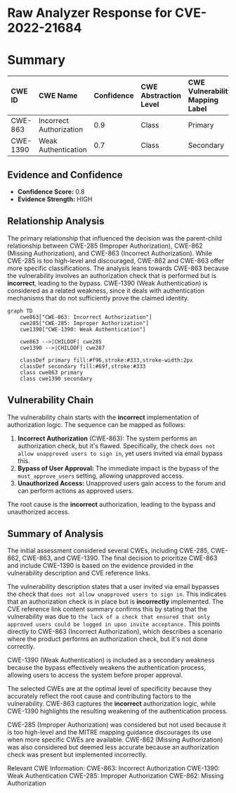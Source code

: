 # Raw Analyzer Response for CVE-2022-21684

# Summary
| CWE ID    | CWE Name                                                                      | Confidence | CWE Abstraction Level | CWE Vulnerability Mapping Label | CWE-Vulnerability Mapping Notes |
| :--------- | :---------------------------------------------------------------------------- | :--------- | :-------------------- | :------------------------------ | :------------------------------ |
| CWE-863    | Incorrect Authorization                                                       | 0.9        | Class                 | Primary                         | Allowed-with-Review             |
| CWE-1390   | Weak Authentication                                                           | 0.7        | Class                 | Secondary                       | Allowed-with-Review             |

## Evidence and Confidence

*   **Confidence Score:** 0.8
*   **Evidence Strength:** HIGH

## Relationship Analysis

The primary relationship that influenced the decision was the parent-child relationship between CWE-285 (Improper Authorization), CWE-862 (Missing Authorization), and CWE-863 (Incorrect Authorization). While CWE-285 is too high-level and discouraged, CWE-862 and CWE-863 offer more specific classifications. The analysis leans towards CWE-863 because the vulnerability involves an authorization check that is performed but is **incorrect**, leading to the bypass. CWE-1390 (Weak Authentication) is considered as a related weakness, since it deals with authentication mechanisms that do not sufficiently prove the claimed identity.

```mermaid
graph TD
    cwe863["CWE-863: Incorrect Authorization"]
    cwe285["CWE-285: Improper Authorization"]
    cwe1390["CWE-1390: Weak Authentication"]
    
    cwe863 -->|CHILDOF| cwe285
    cwe1390 -->|CHILDOF| cwe287

    classDef primary fill:#f96,stroke:#333,stroke-width:2px
    classDef secondary fill:#69f,stroke:#333
    class cwe863 primary
    class cwe1390 secondary
```

## Vulnerability Chain

The vulnerability chain starts with the **incorrect** implementation of authorization logic. The sequence can be mapped as follows:

1.  **Incorrect Authorization** (CWE-863): The system performs an authorization check, but it's flawed. Specifically, the check `does not allow unapproved users to sign in`, yet users invited via email bypass this.
2.  **Bypass of User Approval:** The immediate impact is the bypass of the `must_approve_users` setting, allowing unapproved access.
3.  **Unauthorized Access:** Unapproved users gain access to the forum and can perform actions as approved users.

The root cause is the **incorrect** authorization, leading to the bypass and unauthorized access.

## Summary of Analysis

The initial assessment considered several CWEs, including CWE-285, CWE-862, CWE-863, and CWE-1390. The final decision to prioritize CWE-863 and include CWE-1390 is based on the evidence provided in the vulnerability description and CVE reference links.

The vulnerability description states that a user invited via email bypasses the check that `does not allow unapproved users to sign in`. This indicates that an authorization check is in place but is **incorrectly** implemented. The CVE reference link content summary confirms this by stating that the vulnerability was due to `the lack of a check that ensured that only approved users could be logged in upon invite acceptance.` This points directly to CWE-863 (Incorrect Authorization), which describes a scenario where the product performs an authorization check, but it's not done correctly.

CWE-1390 (Weak Authentication) is included as a secondary weakness because the bypass effectively weakens the authentication process, allowing users to access the system before proper approval.

The selected CWEs are at the optimal level of specificity because they accurately reflect the root cause and contributing factors to the vulnerability. CWE-863 captures the **incorrect** authorization logic, while CWE-1390 highlights the resulting weakening of the authentication process.

CWE-285 (Improper Authorization) was considered but not used because it is too high-level and the MITRE mapping guidance discourages its use when more specific CWEs are available. CWE-862 (Missing Authorization) was also considered but deemed less accurate because an authorization check was present but implemented incorrectly.

Relevant CWE Information:
CWE-863: Incorrect Authorization
CWE-1390: Weak Authentication
CWE-285: Improper Authorization
CWE-862: Missing Authorization